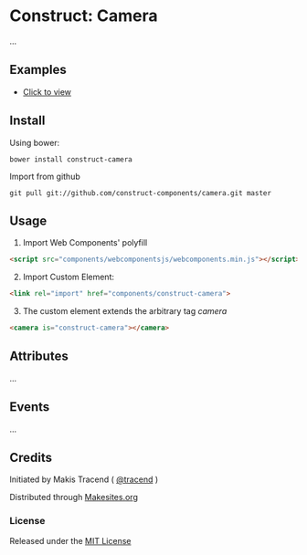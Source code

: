 # Construct: Camera

...


## Examples

* [Click to view](./examples/index.html)


## Install

Using bower:
```
bower install construct-camera
```

Import from github
```
git pull git://github.com/construct-components/camera.git master
```



## Usage

1. Import Web Components' polyfill

```html
<script src="components/webcomponentsjs/webcomponents.min.js"></script>
```

2. Import Custom Element:
```html
<link rel="import" href="components/construct-camera">
```

3. The custom element extends the arbitrary tag _camera_

```html
<camera is="construct-camera"></camera>
```


## Attributes

...


## Events

...


## Credits

Initiated by Makis Tracend ( [@tracend](http://tracend.me) )

Distributed through [Makesites.org](http://makesites.org)

### License

Released under the [MIT License](http://makesites.org/licenses/MIT)
